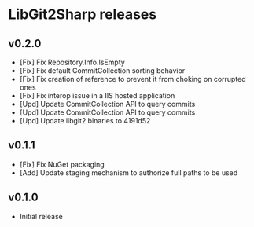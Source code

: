 # LibGit2Sharp releases

## v0.2.0

 - [Fix] Fix Repository.Info.IsEmpty
 - [Fix] Fix default CommitCollection sorting behavior
 - [Fix] Fix creation of reference to prevent it from choking on corrupted ones
 - [Fix] Fix interop issue in a IIS hosted application
 - [Upd] Update CommitCollection API to query commits
 - [Upd] Update CommitCollection API to query commits
 - [Upd] Update libgit2 binaries to 4191d52

## v0.1.1

 - [Fix] Fix NuGet packaging
 - [Add] Update staging mechanism to authorize full paths to be used

## v0.1.0

 - Initial release